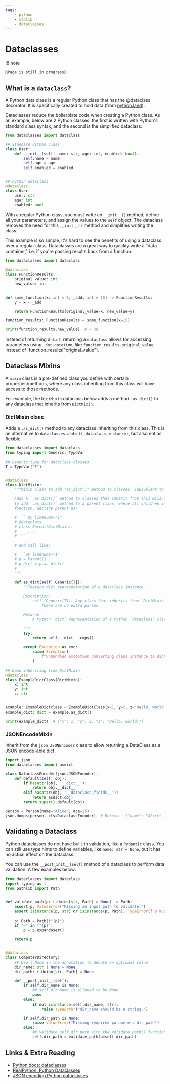 ```yaml
---
tags:
    - python
    - stdlib
    - dataclasses
---
```


# Dataclasses

!!! note

    🚧Page is still in progress🚧

## What is a `dataclass`?

A Python data class is a regular Python class that has the @dataclass decorator. It is specifically created to hold data (from [python.land](https://python.land/python-data-classes)).

Dataclasses reduce the boilerplate code when creating a Python class. As an example, below are 2 Python classes: the first is written with Python's standard class syntax, and the second is the simplified dataclass:

```py title="Standard class vs dataclass" linenums="1"
from dataclasses import dataclass

## Standard Python class
class User:
    def __init__(self, name: str, age: int, enabled: bool):
        self.name = name
        self.age = age
        self.enabled = enabled


## Python dataclass
@dataclass
class User:
    user: str
    age: int
    enabled: bool

```

With a regular Python class, you must write an `__init__()` method, define all your parameters, and assign the values to the `self` object. The dataclass removes the need for this `__init__()` method and simplifies writing the class.

This example is so simple, it's hard to see the benefits of using a dataclass over a regular class. Dataclasses are a great way to quickly write a "data container," i.e. if you're passing results back from a function:

```py title="Example dataclass function return" linenums="1"
from dataclasses import dataclass

@dataclass
class FunctionResults:
    original_value: int
    new_value: int


def some_function(x: int = 0, _add: int = 15) -> FunctionResults:
    y = x + _add

    return FunctionResults(original_value=x, new_value=y)

function_results: FunctionResults = some_function(x=15)

print(function_results.new_value)  # = 30

```

Instead of returning a `dict`, returning a `dataclass` allows for accessing parameters using `.dot.notation`, like `function_results.original_value`, instead of `function_results["original_value"].

## Dataclass Mixins

A `mixin` class is a pre-defined class you define with certain properties/methods, where any class inheriting from this class will have access to those methods.

For example, the `DictMixin` dataclass below adds a method `.as_dict()` to any dataclass that inherits from `DictMixin`.

### DictMixin class

Adds a `.as_dict()` method to any dataclass inheriting from this class. This is an alternative to `dataclasses.asdict(_dataclass_instance)`, but also not as flexible.

```py title="DictMixin" linenums="1"
from dataclasses import dataclass
from typing import Generic, TypeVar

## Generic type for dataclass classes
T = TypeVar("T")


@dataclass
class DictMixin:
    """Mixin class to add "as_dict()" method to classes. Equivalent to .__dict__.

    Adds a `.as_dict()` method to classes that inherit from this mixin. For example,
    to add `.as_dict()` method to a parent class, where all children inherit the .as_dict()
    function, declare parent as:

    # ``` py linenums="1"
    # @dataclass
    # class Parent(DictMixin):
    #     ...
    # ```

    # and call like:

    # ```py linenums="1"
    # p = Parent()
    # p_dict = p.as_dict()
    # ```
    """

    def as_dict(self: Generic[T]):
        """Return dict representation of a dataclass instance.

        Description:
            self (Generic[T]): Any class that inherits from `DictMixin` will automatically have a method `.as_dict()`.
                There are no extra params.

        Returns:
            A Python `dict` representation of a Python `dataclass` class.

        """
        try:
            return self.__dict__.copy()

        except Exception as exc:
            raise Exception(
                f"Unhandled exception converting class instance to dict. Details: {exc}"
            )

## Demo inheriting from DictMixin
@dataclass
class ExampleDictClass(DictMixin):
    x: int
    y: int
    z: str


example: ExampleDictclass = ExampleDictClass(x=1, y=2, z="Hello, world!")
example_dict: dict = example.as_dict()

print(example_dict)  # {"x": 1, "y": 2, "z": "Hello, world!"}
```

### JSONEncodeMixin

Inherit from the `json.JSONEncoder` class to allow returning a DataClass as a JSON encode-able dict.

```py title="JSONEncoder class inheritance" linenums="1"
import json
from dataclasses import asdict

class DataclassEncoder(json.JSONEncoder):
    def default(self, obj):
        if hasattr(obj, '__dict__'):
            return obj.__dict__
        elif hasattr(obj, '__dataclass_fields__'):
            return asdict(obj)
        return super().default(obj)

person = Person(name="Alice", age=25)
json.dumps(person, cls=DataclassEncoder)  # Returns '{"name": "Alice", "age": 25}'
```

## Validating a Dataclass

Python dataclasses do not have built-in validation, like a `Pydantic` class. You can still use type hints to define variables, like `name: str = None`, but it has no actual effect on the dataclass.

You can use the `__post_init__(self)` method of a dataclass to perform data validation. A few examples below:

```py title="Dataclass validation" linenums="1"
from dataclasses import dataclass
import typing as t
from pathlib import Path


def validate_path(p: t.Union[str, Path] = None) -> Path:
    assert p, ValueError("Missing an input path to validate.")
    assert isinstance(p, str) or isinstance(p, Path), TypeError(f"p must be a str or Path. Got type: ({type(p)})")
    
    p: Path = Path(f"{p}")
    if "~" in f"{p}":
        p = p.expanduser()

    return p


@dataclass
class ComputerDirectory:
    ## Use | None in the annotation to denote an optional value
    dir_name: str | None = None
    dir_path: t.Union[str, Path] = None

    def __post_init__(self):
        if self.dir_name is None:
            ## self.dir_name is allowed to be None
            pass
        else:
            if not isinstance(self.dir_name, str):
                raise TypeError("dir_name should be a string.")

        if self.dir_path is None:
            raise ValueError("Missing required parameter: dir_path")
        else:
            ## Validate self.dir_path with the validate_path() function
            self.dir_path = validate_path(p=self.dir_path)

```

## Links & Extra Reading

- [Python docs: dataclasses](https://docs.python.org/3/library/dataclasses.html)
- [RealPython: Python Dataclasses](https://realpython.com/python-data-classes/)
- [JSON encoding Python dataclasses](https://www.bruceeckel.com/2018/09/16/json-encoding-python-dataclasses/)
